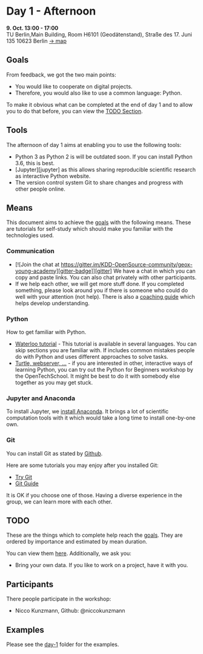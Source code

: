 Day 1 - Afternoon
===============

**9. Oct. 13:00 - 17:00**  
TU Berlin,Main Building,
Room H6101 (Geodätenstand),
Straße des 17. Juni 135
10623 Berlin [→ map](http://www.openstreetmap.org/node/1481377095#map=19/52.51192/13.32724)

Goals
-----
[goals]: #goals

From feedback, we got the two main points:

- You would like to cooperate on digital projects.
- Therefore, you would also like to use a common language: Python.

To make it obvious what can be completed at the end of day 1 and to allow you to
do that before, you can view the [TODO Section][todo].

Tools
-----

The afternoon of day 1 aims at enabling you to use the following tools:

- Python 3 as Python 2 is will be outdated soon.
  If you can install Python 3.6, this is best.
- [Jupyter][jupyter] as this allows sharing reproducible scientific research
  as interactive Python website.
- The version control system Git to share changes and progress with other
  people online.

Means
-----

This document aims to achieve the [goals][goals] with the following means.
These are tutorials for self-study which should make you familiar with the
technologies used.

### Communication

- [![Join the chat at https://gitter.im/KDD-OpenSource-community/geox-young-academy][gitter-badge]][gitter]
  We have a chat in which you can copy and paste links.
  You can also chat privately with other participants.
- If we help each other, we will get more stuff done. If you completed something,
  please look around you if there is someone who could do well with your
  attention (not help).
  There is also a [coaching guide][coaching-guide] which helps develop understanding.

### Python

How to get familiar with Python.
- [Waterloo tutorial][waterloo] -
  This tutorial is available in several languages.
  You can skip sections you are familiar with.
  If includes common mistakes people do with Python and uses different
  approaches to solve tasks.
- [Turtle, webserver, ...][ots] - if you are interested in other, interactive
  ways of learning Python, you can try out the Python for Beginners workshop
  by the OpenTechSchool.
  It might be best to do it with somebody else together as you may get stuck.

### Jupyter and Anaconda

To install Jupyter, we [install Anaconda][anaconda].
It brings a lot of scientific computation tools with it which would take a long
time to install one-by-one own.

### Git
[git]: #git

You can install Git as stated by [Github][install-git].

Here are some tutorials you may enjoy after you installed Git:

- [Try Git][try-git]
- [Git Guide][git-guide]

It is OK if you choose one of those. Having a diverse experience in the group,
we can learn more with each other.

## TODO
[todo]: #todo

These are the things which to complete help reach the [goals][goals].
They are ordered by importance and estimated by mean duration.

You can view them [here][todo-template].
Additionally, we ask you:

- Bring your own data. If you like to work on a project, have it with you.

## Participants

There people participate in the workshop:

- Nicco Kunzmann, Github: @niccokunzmann


## Examples

Please see the [day-1](day-1) folder for the examples.

[juyter]: https://jupyter.org
[waterloo]: http://cscircles.cemc.uwaterloo.ca/
[ots]: http://learn.opentechschool.org/
[gitter]: https://gitter.im/KDD-OpenSource-community/geox-young-academy
[gitter-badge]: https://badges.gitter.im/KDD-OpenSource-community/geox-young-academy.svg
[coaching-guide]: https://opentechschool.github.io/slides/presentations/coaching/
[anaconda]: https://docs.anaconda.com/anaconda/install/
[install-git]: https://help.github.com/articles/set-up-git/
[try-git]: https://try.github.io/
[git-guide]: https://rogerdudler.github.io/git-guide/
[todo-template]: .github/ISSUE_TEMPLATE.md

